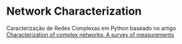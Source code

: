 # Network Characterization

Caracterização de Redes Complexas em Python baseado no artigo [Characterization of complex networks: A survey of measurements](https://arxiv.org/abs/cond-mat/0505185)
